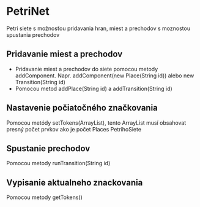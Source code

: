 # PetriNet
Petri siete s možnosťou pridavania hran, miest a prechodov s moznostou spustania prechodov

## Pridavanie miest a prechodov
* Pridavanie miest a prechodov do siete pomocou metody addComponent.
Napr. addComponent(new Place(String id)) alebo new Transition(String id)
* Pomocou metod addPlace(String id) a addTransition(String id)

## Nastavenie počiatočného značkovania
Pomocou metódy setTokens(ArrayList<Integer>), tento ArrayList musí obsahovat presný počet prvkov ako je počet Places PetrihoSiete


## Spustanie prechodov
Pomocou metody runTransition(String id)

## Vypisanie aktualneho znackovania
Pomocou metody getTokens()
